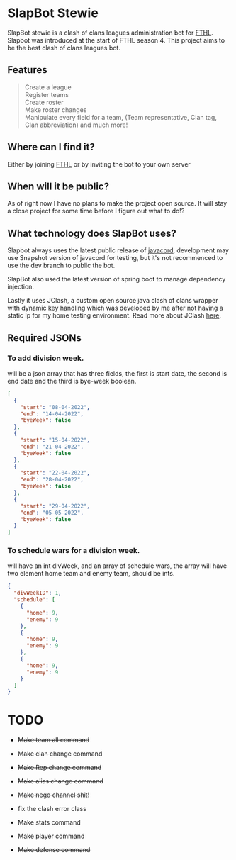 # SlapBot Stewie
SlapBot stewie is a clash of clans leagues administration bot for [FTHL]().
Slapbot was introduced at the start of FTHL season 4. This project aims to be the best 
clash of clans leagues bot.

## Features
> Create a league<br />
> Register teams <br />
> Create roster <br />
> Make roster changes <br />
> Manipulate every field for a team, (Team representative, Clan tag, Clan abbreviation)
 and much more!


## Where can I find it?
Either by joining [FTHL](https://discord.gg/x5jKUVkMWm) or by inviting the bot to your own server

## When will it be public?

As of right now I have no plans to make the project open source. It will stay a close
project for some time before I figure out what to do!?

## What technology does SlapBot uses?
Slapbot always uses the latest public release of [javacord](https://javacord.org/), development may use 
Snapshot version of javacord for testing, but it's not recommenced to use the dev branch to 
public the bot.

SlapBot also used the latest version of spring boot to manage dependency injection.

Lastly it uses JClash, a custom open source java clash of clans wrapper with dynamic key handling which was developed by me 
after not having a static Ip for my home testing environment. Read more about JClash [here](https://github.com/SaHHiiLL/JClash).


## Required JSONs
### To add division week.
will be a json array that has three fields, the first is start date, the second is end date and the third is bye-week boolean.
```json
[
  {
    "start": "08-04-2022",
    "end": "14-04-2022",
    "byeWeek": false
  },
  {
    "start": "15-04-2022",
    "end": "21-04-2022",
    "byeWeek": false
  },
  {
    "start": "22-04-2022",
    "end": "28-04-2022",
    "byeWeek": false
  },
  {
    "start": "29-04-2022",
    "end": "05-05-2022",
    "byeWeek": false
  }
]
```
### To schedule wars for a division week. 
will have an int divWeek, and an array of schedule wars, the array will have two element home team and enemy team, should be ints.
```json
{
  "divWeekID": 1,
  "schedule": [
    {
      "home": 9,
      "enemy": 9
    },
    {
      "home": 9,
      "enemy": 9
    },
    {
      "home": 9,
      "enemy": 9
    }
  ]
}
```
# TODO
- ~~Make team all command~~
- ~~Make clan change command~~
- ~~Make Rep change command~~
- ~~Make alias change command~~
- ~~Make nego channel shit!~~
- fix the clash error class


- Make stats command
- Make player command
- ~~Make defense command~~
